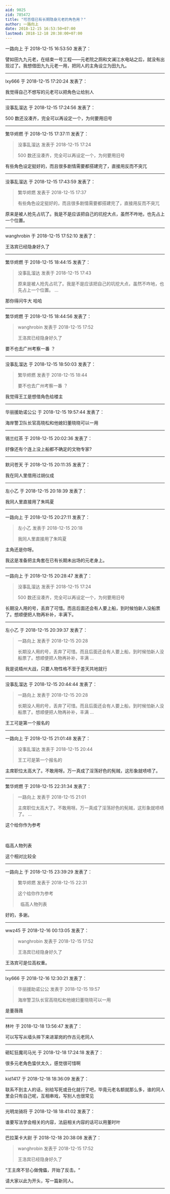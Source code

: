 ```yaml
---
aid: 9025
zid: 785472
title: "可否借已有长期隐身元老的角色用？"
author: 一路向上
date: 2018-12-15 16:53:50+07:00
lastmod: 2018-12-18 20:38:00+07:00
---
```


一路向上 于 2018-12-15 16:53:50 发表了：

譬如田九九元老，在结束一号工程——元老院之厕和文澜江水电站之后，就没有出现过了。我想借田九九元老一用，把同人的主角设立为田九九。

---

lxy666 于 2018-12-15 17:20:24 发表了：

我觉得自己不想写的元老可以把角色让给别人

---

没事乱溜达 于 2018-12-15 17:24:56 发表了：

500 数还没凑齐，完全可以再设定一个，为何要用旧号

---

繁华烬燃 于 2018-12-15 17:37:11 发表了：

> 没事乱溜达 发表于 2018-12-15 17:24
>
> 500 数还没凑齐，完全可以再设定一个，为何要用旧号

有些角色设定挺好的，而且很多剧情需要都搭建完了，直接用反而不突兀

---

没事乱溜达 于 2018-12-15 17:43:59 发表了：

> 繁华烬燃 发表于 2018-12-15 17:37
>
> 有些角色设定挺好的，而且很多剧情需要都搭建完了，直接用反而不突兀

原来是被人抢先占坑了。我是不是应该把自己的坑挖大点，虽然不咋地，也先占上一个位置。

---

wanghrobin 于 2018-12-15 17:52:10 发表了：

王洛宾已经隐身好久了

---

繁华烬燃 于 2018-12-15 18:44:15 发表了：

> 没事乱溜达 发表于 2018-12-15 17:43
>
> 原来是被人抢先占坑了。我是不是应该把自己的坑挖大点，虽然不咋地，也先占上一个位置。 ...

那你得问牛大 哈哈

---

繁华烬燃 于 2018-12-15 18:44:56 发表了：

> wanghrobin 发表于 2018-12-15 17:52
>
> 王洛宾已经隐身好久了

要不也去广州考察一番 ？

---

没事乱溜达 于 2018-12-15 18:50:03 发表了：

> 繁华烬燃 发表于 2018-12-15 18:44
>
> 要不也去广州考察一番 ？

我觉得王工是想借角色给楼主

---

华丽援助诺公公 于 2018-12-15 19:57:44 发表了：

海岸警卫队长官高晓松和他媳妇董晓晓可以一用

---

锡兰红茶 于 2018-12-15 20:02:36 发表了：

好像还有个连上没上船都不确定的文物专家?

---

默问苍天 于 2018-12-15 20:11:35 发表了：

我在同人里借用过胡仪成

---

左小乙 于 2018-12-15 20:18:39 发表了：

我同人里直接用了朱鸣夏

---

一路向上 于 2018-12-15 20:27:11 发表了：

> 左小乙 发表于 2018-12-15 20:18
>
> 我同人里直接用了朱鸣夏

主角还是你呀。

我这是准备把主角套在已有长期未出场的元老身上。

---

一路向上 于 2018-12-15 20:28:47 发表了：

> 没事乱溜达 发表于 2018-12-15 17:24
>
> 500 数还没凑齐，完全可以再设定一个，为何要用旧号

长期没人用的号，丢弃了可惜。而且后面还会有人要上船，到时候怕新人没船票了。想顺便把人物再补补，丰满下。

---

左小乙 于 2018-12-15 20:39:37 发表了：

> 一路向上 发表于 2018-12-15 20:28
>
> 长期没人用的号，丢弃了可惜。而且后面还会有人要上船，到时候怕新人没船票了。想顺便把人物再补补，丰满 ...

我是说梧州大战，只要人物性格不至于差天共地就行

---

没事乱溜达 于 2018-12-15 20:44:44 发表了：

> 一路向上 发表于 2018-12-15 20:28
>
> 长期没人用的号，丢弃了可惜。而且后面还会有人要上船，到时候怕新人没船票了。想顺便把人物再补补，丰满 ...

王工可是第一个报名的

---

一路向上 于 2018-12-15 21:01:48 发表了：

> 没事乱溜达 发表于 2018-12-15 20:44
>
> 王工可是第一个报名的

主席职位太高大了。不敢用呀。万一真成了淫荡好色的髡贼，这形象就啧啧了。

---

繁华烬燃 于 2018-12-15 22:31:34 发表了：

> 一路向上 发表于 2018-12-15 21:01
>
> 主席职位太高大了。不敢用呀。万一真成了淫荡好色的髡贼，这形象就啧啧了。 ...

这个给你作为参考&nbsp; &nbsp;

&nbsp;&nbsp;

临高人物列表

这个相对比较全

---

一路向上 于 2018-12-15 23:39:29 发表了：

> 繁华烬燃 发表于 2018-12-15 22:31
>
> 这个给你作为参考&nbsp; &nbsp;
>
> &nbsp;&nbsp;临高人物列表

好的，多谢。

---

wwz45 于 2018-12-16 00:13:05 发表了：

> wanghrobin 发表于 2018-12-15 17:52
>
> 王洛宾已经隐身好久了

王洛宾可是位高权重。

---

lxy666 于 2018-12-16 12:30:21 发表了：

> 华丽援助诺公公 发表于 2018-12-15 19:57
>
> 海岸警卫队长官高晓松和他媳妇董晓晓可以一用

是董薇薇

---

林叶 于 2018-12-18 13:56:47 发表了：

可以写写从墙头摔下来进翠岗的作古元老同人

---

砸缸狂魔司马光 于 2018-12-18 17:24:18 发表了：

很多元老角色蛰伏太久，感觉很可惜啊

---

kid1417 于 2018-12-18 18:36:09 发表了：

联系不到主人的话，别给写死或丑化就行了吧，毕竟元老名额就那么多，谁的同人里会只有自己呢，互相串戏，写别人也很常见

---

光明龙骑将 于 2018-12-18 18:41:02 发表了：

谁要写法学会相关的内容，法庭相关内容的话可以用董时叶

---

巴拉莱卡大尉 于 2018-12-18 20:38:08 发表了：

> wanghrobin 发表于 2018-12-15 17:52
>
> 王洛宾已经隐身好久了

“王主席不甘心做傀儡，开始了反击。“

请大家以此为开头，写一篇新同人。

---
